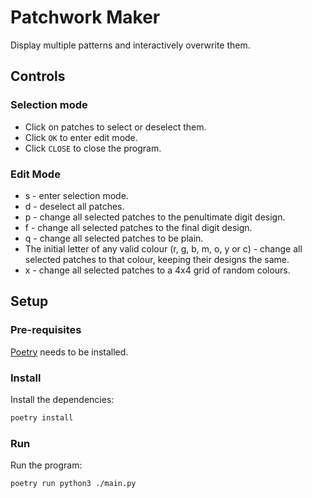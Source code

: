 # Patchwork Maker

Display multiple patterns and interactively overwrite them.

## Controls

### Selection mode

- Click on patches to select or deselect them.
- Click `OK` to enter edit mode.
- Click `CLOSE` to close the program.

### Edit Mode

- s - enter selection mode.
- d - deselect all patches.
- p - change all selected patches to the penultimate digit design.
- f - change all selected patches to the final digit design.
- q - change all selected patches to be plain.
- The initial letter of any valid colour (r, g, b, m, o, y or c) - change all selected patches to that colour, keeping their designs the same.
- x - change all selected patches to a 4x4 grid of random colours.

## Setup

### Pre-requisites

[Poetry](https://python-poetry.org/) needs to be installed.

### Install

Install the dependencies:

```bash
poetry install
```

### Run

Run the program:

```bash
poetry run python3 ./main.py
```
